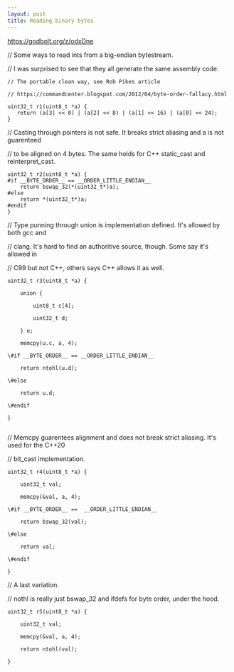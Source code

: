 ```yaml
---
layout: post
title: Reading binary bytes
---
```




https://godbolt.org/z/odxDne

// Some ways to read ints from a big-endian bytestream.

// I was surprised to see that they all generate the same assembly code.

```
// The portable clean way, see Rob Pikes article

// https://commandcenter.blogspot.com/2012/04/byte-order-fallacy.html

uint32_t r1(uint8_t *a) {
   return (a[3] << 0) | (a[2] << 8) | (a[1] << 16) | (a[0] << 24); 
}
```

// Casting through pointers is not safe. It breaks strict aliasing and a is not guarenteed 

// to be aligned on 4 bytes. The same holds for C++ static_cast and reinterpret_cast.

```
uint32_t r2(uint8_t *a) {
#if __BYTE_ORDER__ == __ORDER_LITTLE_ENDIAN__
    return bswap_32(*(uint32_t*)a);
#else
    return *(uint32_t*)a;
#endif
}
```

// Type punning through union is implementation defined. It's allowed by both gcc and

// clang. It's hard to find an authoritive source, though. Some say it's allowed in

// C99 but not C++, others says C++ allows it as well.

```
uint32_t r3(uint8_t *a) {

​    union {

​        uint8_t c[4];

​        uint32_t d;

​    } u;

​    memcpy(u.c, a, 4);

\#if __BYTE_ORDER__ == __ORDER_LITTLE_ENDIAN__

​    return ntohl(u.d);

\#else

​    return u.d;

\#endif

}


```

// Memcpy guarentees alignment and does not break strict aliasing. It's used for the C++20

// bit_cast implementation.

```
uint32_t r4(uint8_t *a) {

​    uint32_t val;

​    memcpy(&val, a, 4);

\#if __BYTE_ORDER__ ==  __ORDER_LITTLE_ENDIAN__

​    return bswap_32(val);

\#else

​    return val;

\#endif

}
```

// A last variation.

// nothl is really just bswap_32 and ifdefs for byte order, under the hood.

```
uint32_t r5(uint8_t *a) {

​    uint32_t val;

​    memcpy(&val, a, 4);

​    return ntohl(val);

}
```

